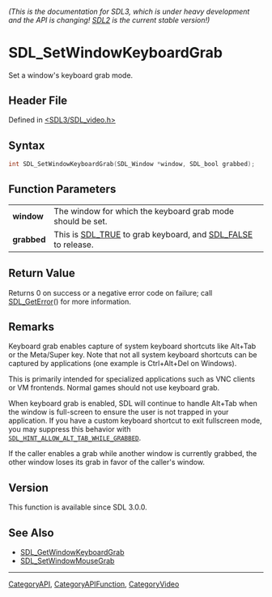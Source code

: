 ###### (This is the documentation for SDL3, which is under heavy development and the API is changing! [SDL2](https://wiki.libsdl.org/SDL2/) is the current stable version!)
# SDL_SetWindowKeyboardGrab

Set a window's keyboard grab mode.

## Header File

Defined in [<SDL3/SDL_video.h>](https://github.com/libsdl-org/SDL/blob/main/include/SDL3/SDL_video.h)

## Syntax

```c
int SDL_SetWindowKeyboardGrab(SDL_Window *window, SDL_bool grabbed);
```

## Function Parameters

|                 |                                                                                       |
| --------------- | ------------------------------------------------------------------------------------- |
| **window**      | The window for which the keyboard grab mode should be set.                            |
| **grabbed**     | This is [SDL_TRUE](SDL_TRUE) to grab keyboard, and [SDL_FALSE](SDL_FALSE) to release. |

## Return Value

Returns 0 on success or a negative error code on failure; call
[SDL_GetError](SDL_GetError)() for more information.

## Remarks

Keyboard grab enables capture of system keyboard shortcuts like Alt+Tab or
the Meta/Super key. Note that not all system keyboard shortcuts can be
captured by applications (one example is Ctrl+Alt+Del on Windows).

This is primarily intended for specialized applications such as VNC clients
or VM frontends. Normal games should not use keyboard grab.

When keyboard grab is enabled, SDL will continue to handle Alt+Tab when the
window is full-screen to ensure the user is not trapped in your
application. If you have a custom keyboard shortcut to exit fullscreen
mode, you may suppress this behavior with
[`SDL_HINT_ALLOW_ALT_TAB_WHILE_GRABBED`](SDL_HINT_ALLOW_ALT_TAB_WHILE_GRABBED).

If the caller enables a grab while another window is currently grabbed, the
other window loses its grab in favor of the caller's window.

## Version

This function is available since SDL 3.0.0.

## See Also

- [SDL_GetWindowKeyboardGrab](SDL_GetWindowKeyboardGrab)
- [SDL_SetWindowMouseGrab](SDL_SetWindowMouseGrab)

----
[CategoryAPI](CategoryAPI), [CategoryAPIFunction](CategoryAPIFunction), [CategoryVideo](CategoryVideo)

